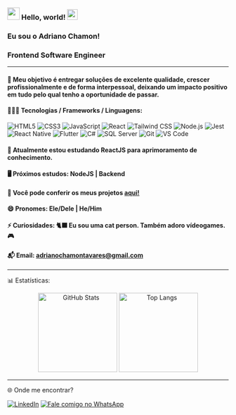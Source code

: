 ### <img src="https://raw.githubusercontent.com/iampavangandhi/iampavangandhi/master/gifs/Hi.gif" width="28px"> Hello, world! <img src="https://github.com/TheDudeThatCode/TheDudeThatCode/blob/master/Assets/Earth.gif" width="24px">
### Eu sou o Adriano Chamon!
### Frontend Software Engineer

---
  
#### 🚀 Meu objetivo é entregar soluções de excelente qualidade, crescer profissionalmente e de forma interpessoal, deixando um impacto positivo em tudo pelo qual tenho a oportunidade de passar.

#### 👨🏻‍💻 Tecnologias / Frameworks / Linguagens:

![HTML5](https://img.shields.io/badge/HTML5-E34F26?style=for-the-badge&logo=html5&logoColor=white)
![CSS3](https://img.shields.io/badge/CSS3-1572B6?style=for-the-badge&logo=css3&logoColor=white)
![JavaScript](https://img.shields.io/badge/JavaScript-F7DF1E?style=for-the-badge&logo=javascript&logoColor=black)
![React](https://img.shields.io/badge/React-20232A?style=for-the-badge&logo=react&logoColor=61DAFB)
![Tailwind CSS](https://img.shields.io/badge/Tailwind_CSS-38B2AC?style=for-the-badge&logo=tailwind-css&logoColor=white)
![Node.js](https://img.shields.io/badge/Node.js-339933?style=for-the-badge&logo=nodedotjs&logoColor=white)
![Jest](https://img.shields.io/badge/Jest-C21325?style=for-the-badge&logo=jest&logoColor=white)
![React Native](https://img.shields.io/badge/React_Native-20232A?style=for-the-badge&logo=react&logoColor=61DAFB)
![Flutter](https://img.shields.io/badge/Flutter-02569B?style=for-the-badge&logo=flutter&logoColor=white)
![C#](https://img.shields.io/badge/C%23-239120?style=for-the-badge&logo=c-sharp&logoColor=white)
![SQL Server](https://img.shields.io/badge/SQL%20Server-CC2927?style=for-the-badge&logo=microsoftsqlserver&logoColor=white)
![Git](https://img.shields.io/badge/Git-F05032?style=for-the-badge&logo=git&logoColor=white)
![VS Code](https://img.shields.io/badge/VS%20Code-007ACC?style=for-the-badge&logo=visual-studio-code&logoColor=white)

#### 🌱 Atualmente estou estudando **ReactJS** para aprimoramento de conhecimento.

#### 🖥️ Próximos estudos: NodeJS | Backend

#### 📄 Você pode conferir os meus projetos [aqui!](https://github.com/adrianoct42?tab=repositories)

#### 😄 Pronomes: Ele/Dele | He/Him

#### ⚡ Curiosidades: 🐈‍⬛ Eu sou uma cat person. Também adoro vídeogames. 🎮

#### 📬 Email: adrianochamontavares@gmail.com

---

📊 Estatísticas:

<div align="center">
  <img 
    alt="GitHub Stats" 
    height="180em"
    src="https://github-readme-stats.vercel.app/api?username=adrianoct42&show_icons=true&theme=dark&include_all_commits=true&locale=pt-br" 
  />
  <img 
    alt="Top Langs"
    height="180em"
    src="https://github-readme-stats.vercel.app/api/top-langs/?username=adrianoct42&theme=dark&layout=compact&custom_title=Tecnologias&langs_count=9" 
  />
</div>

---

🌐 Onde me encontrar?

[![LinkedIn](https://img.shields.io/badge/LinkedIn-0A66C2?style=for-the-badge&logo=linkedin&logoColor=white)](https://www.linkedin.com/in/adrianochamon/)
[![Fale comigo no WhatsApp](https://img.shields.io/badge/Fale%20comigo%20no%20WhatsApp-25D366?style=for-the-badge&logo=whatsapp&logoColor=white)](https://wa.me/5531995238480)
